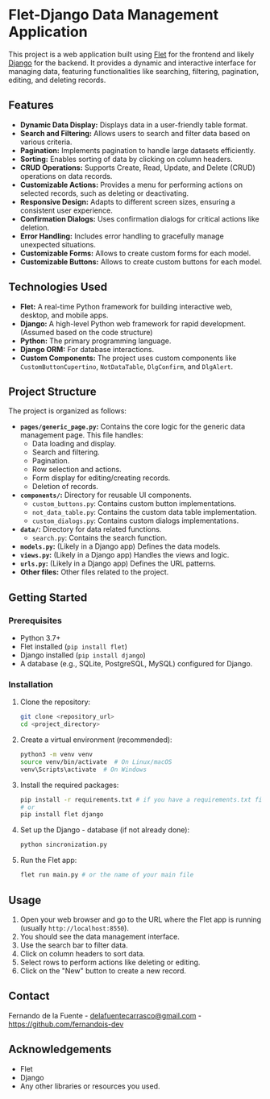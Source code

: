 # Flet-Django Data Management Application

This project is a web application built using [Flet](https://flet.dev/) for the frontend and likely [Django](https://www.djangoproject.com/) for the backend. It provides a dynamic and interactive interface for managing data, featuring functionalities like searching, filtering, pagination, editing, and deleting records.

## Features

*   **Dynamic Data Display:**  Displays data in a user-friendly table format.
*   **Search and Filtering:** Allows users to search and filter data based on various criteria.
*   **Pagination:** Implements pagination to handle large datasets efficiently.
*   **Sorting:** Enables sorting of data by clicking on column headers.
*   **CRUD Operations:** Supports Create, Read, Update, and Delete (CRUD) operations on data records.
*   **Customizable Actions:** Provides a menu for performing actions on selected records, such as deleting or deactivating.
*   **Responsive Design:** Adapts to different screen sizes, ensuring a consistent user experience.
*   **Confirmation Dialogs:** Uses confirmation dialogs for critical actions like deletion.
*   **Error Handling:** Includes error handling to gracefully manage unexpected situations.
* **Customizable Forms:** Allows to create custom forms for each model.
* **Customizable Buttons:** Allows to create custom buttons for each model.

## Technologies Used

*   **Flet:** A real-time Python framework for building interactive web, desktop, and mobile apps.
*   **Django:** A high-level Python web framework for rapid development. (Assumed based on the code structure)
*   **Python:** The primary programming language.
*   **Django ORM:** For database interactions.
* **Custom Components:** The project uses custom components like `CustomButtonCupertino`, `NotDataTable`, `DlgConfirm`, and `DlgAlert`.

## Project Structure

The project is organized as follows:

*   **`pages/generic_page.py`:** Contains the core logic for the generic data management page. This file handles:
    *   Data loading and display.
    *   Search and filtering.
    *   Pagination.
    *   Row selection and actions.
    *   Form display for editing/creating records.
    *   Deletion of records.
*   **`components/`:**  Directory for reusable UI components.
    *   `custom_buttons.py`: Contains custom button implementations.
    *   `not_data_table.py`: Contains the custom data table implementation.
    * `custom_dialogs.py`: Contains custom dialogs implementations.
*   **`data/`:** Directory for data related functions.
    * `search.py`: Contains the search function.
*   **`models.py`:** (Likely in a Django app) Defines the data models.
*   **`views.py`:** (Likely in a Django app) Handles the views and logic.
*   **`urls.py`:** (Likely in a Django app) Defines the URL patterns.
* **Other files:** Other files related to the project.

## Getting Started

### Prerequisites

*   Python 3.7+
*   Flet installed (`pip install flet`)
*   Django installed (`pip install django`)
*   A database (e.g., SQLite, PostgreSQL, MySQL) configured for Django.

### Installation

1.  Clone the repository:
    ```bash
    git clone <repository_url>
    cd <project_directory>
    ```
2. Create a virtual environment (recommended):
    ```bash
    python3 -m venv venv
    source venv/bin/activate  # On Linux/macOS
    venv\Scripts\activate  # On Windows
    ```
3. Install the required packages:
    ```bash
    pip install -r requirements.txt # if you have a requirements.txt file
    # or
    pip install flet django
    ```
4.  Set up the Django - database (if not already done):
    ```bash
    python sincronization.py
    ```
5. Run the Flet app:
    ```bash
    flet run main.py # or the name of your main file

## Usage

1.  Open your web browser and go to the URL where the Flet app is running (usually `http://localhost:8550`).
2.  You should see the data management interface.
3.  Use the search bar to filter data.
4.  Click on column headers to sort data.
5.  Select rows to perform actions like deleting or editing.
6. Click on the "New" button to create a new record.


## Contact

Fernando de la Fuente - delafuentecarrasco@gmail.com  - https://github.com/fernandois-dev

## Acknowledgements

*   Flet
*   Django
*   Any other libraries or resources you used.
